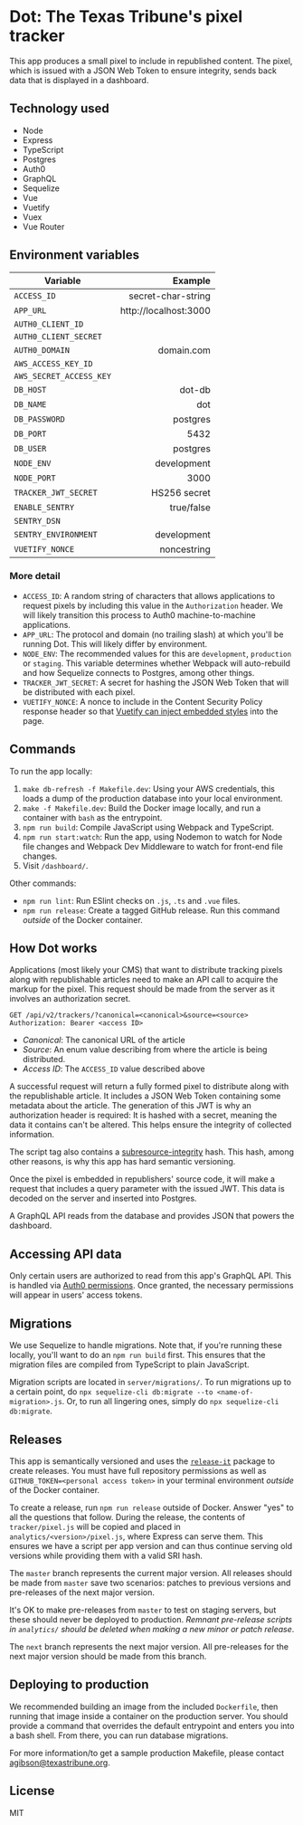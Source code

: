 # Dot: The Texas Tribune's pixel tracker

This app produces a small pixel to include in republished content. The pixel, which is issued with a JSON Web Token to ensure integrity, sends back data that is displayed in a dashboard.

## Technology used

- Node
- Express
- TypeScript
- Postgres
- Auth0
- GraphQL
- Sequelize
- Vue
- Vuetify
- Vuex
- Vue Router

## Environment variables

| Variable                |               Example |
| ----------------------- | --------------------: |
| `ACCESS_ID`             |    secret-char-string |
| `APP_URL`               | http://localhost:3000 |
| `AUTH0_CLIENT_ID`       |                       |
| `AUTH0_CLIENT_SECRET`   |                       |
| `AUTH0_DOMAIN`          |            domain.com |
| `AWS_ACCESS_KEY_ID`     |                       |
| `AWS_SECRET_ACCESS_KEY` |                       |
| `DB_HOST`               |                dot-db |
| `DB_NAME`               |                   dot |
| `DB_PASSWORD`           |              postgres |
| `DB_PORT`               |                  5432 |
| `DB_USER`               |              postgres |
| `NODE_ENV`              |           development |
| `NODE_PORT`             |                  3000 |
| `TRACKER_JWT_SECRET`    |          HS256 secret |
| `ENABLE_SENTRY`         |            true/false |
| `SENTRY_DSN`            |                       |
| `SENTRY_ENVIRONMENT`    |           development |
| `VUETIFY_NONCE`         |           noncestring |

### More detail

- `ACCESS_ID`: A random string of characters that allows applications to request pixels by including this value in the `Authorization` header. We will likely transition this process to Auth0 machine-to-machine applications.
- `APP_URL`: The protocol and domain (no trailing slash) at which you'll be running Dot. This will likely differ by environment.
- `NODE_ENV`: The recommended values for this are `development`, `production` or `staging`. This variable determines whether Webpack will auto-rebuild and how Sequelize connects to Postgres, among other things.
- `TRACKER_JWT_SECRET`: A secret for hashing the JSON Web Token that will be distributed with each pixel.
- `VUETIFY_NONCE`: A nonce to include in the Content Security Policy response header so that [Vuetify can inject embedded styles](https://vuetifyjs.com/en/customization/th%C3%A8me/#csp-nonce) into the page.

## Commands

To run the app locally:

1. `make db-refresh -f Makefile.dev`: Using your AWS credentials, this loads a dump of the production database into your local environment.
2. `make -f Makefile.dev`: Build the Docker image locally, and run a container with `bash` as the entrypoint.
3. `npm run build`: Compile JavaScript using Webpack and TypeScript.
4. `npm run start:watch`: Run the app, using Nodemon to watch for Node file changes and Webpack Dev Middleware to watch for front-end file changes.
5. Visit `/dashboard/`.

Other commands:

- `npm run lint`: Run ESlint checks on `.js`, `.ts` and `.vue` files.
- `npm run release`: Create a tagged GitHub release. Run this command _outside_ of the Docker container.

## How Dot works

Applications (most likely your CMS) that want to distribute tracking pixels along with republishable articles need to make an API call to acquire the markup for the pixel. This request should be made from the server as it involves an authorization secret.

```
GET /api/v2/trackers/?canonical=<canonical>&source=<source>
Authorization: Bearer <access ID>
```

- _Canonical_: The canonical URL of the article
- _Source_: An enum value describing from where the article is being distributed.
- _Access ID_: The `ACCESS_ID` value described above

A successful request will return a fully formed pixel to distribute along with the republishable article. It includes a JSON Web Token containing some metadata about the article. The generation of this JWT is why an authorization header is required: It is hashed with a secret, meaning the data it contains can't be altered. This helps ensure the integrity of collected information.

The script tag also contains a [subresource-integrity](https://developer.mozilla.org/en-US/docs/Web/Security/Subresource_Integrity) hash. This hash, among other reasons, is why this app has hard semantic versioning.

Once the pixel is embedded in republishers' source code, it will make a request that includes a query parameter with the issued JWT. This data is decoded on the server and inserted into Postgres.

A GraphQL API reads from the database and provides JSON that powers the dashboard.

## Accessing API data

Only certain users are authorized to read from this app's GraphQL API. This is handled via [Auth0 permissions](https://auth0.com/docs/authorization/guides/manage-permissions). Once granted, the necessary permissions will appear in users' access tokens.

## Migrations

We use Sequelize to handle migrations. Note that, if you're running these locally, you'll want to do an `npm run build` first. This ensures that the migration files are compiled from TypeScript to plain JavaScript.

Migration scripts are located in `server/migrations/`. To run migrations up to a certain point, do `npx sequelize-cli db:migrate --to <name-of-migration>.js`. Or, to run all lingering ones, simply do `npx sequelize-cli db:migrate`.

## Releases

This app is semantically versioned and uses the [`release-it`](https://github.com/release-it/release-it) package to create releases. You must have full repository permissions as well as `GITHUB_TOKEN=<personal access token>` in your terminal environment _outside_ of the Docker container.

To create a release, run `npm run release` outside of Docker. Answer "yes" to all the questions that follow. During the release, the contents of `tracker/pixel.js` will be copied and placed in `analytics/<version>/pixel.js`, where Express can serve them. This ensures we have a script per app version and can thus continue serving old versions while providing them with a valid SRI hash.

The `master` branch represents the current major version. All releases should be made from `master` save two scenarios: patches to previous versions and pre-releases of the next major version.

It's OK to make pre-releases from `master` to test on staging servers, but these should never be deployed to production. _Remnant pre-release scripts in `analytics/` should be deleted when making a new minor or patch release_.

The `next` branch represents the next major version. All pre-releases for the next major version should be made from this branch.

## Deploying to production

We recommended building an image from the included `Dockerfile`, then running that image inside a container on the production server. You should provide a command that overrides the default entrypoint and enters you into a bash shell. From there, you can run database migrations.

For more information/to get a sample production Makefile, please contact agibson@texastribune.org.

## License

MIT
